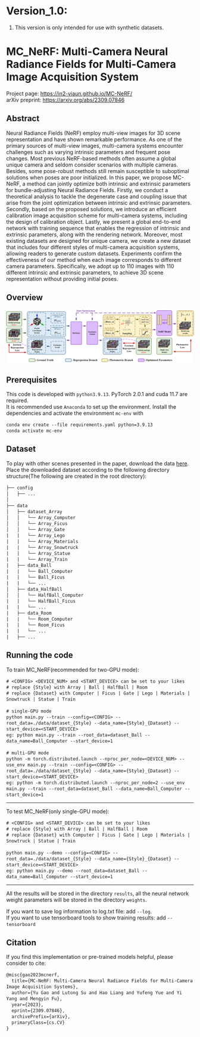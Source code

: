 # Version_1.0:
1. This version is only intended for use with synthetic datasets.

# MC_NeRF: Multi-Camera Neural Radiance Fields for Multi-Camera Image Acquisition System
Project page: https://in2-viaun.github.io/MC-NeRF/  
arXiv preprint: https://arxiv.org/abs/2309.07846

## Abstract
Neural Radiance Fields (NeRF) employ multi-view images for 3D scene representation and have shown remarkable performance. As one of the primary sources of multi-view images, multi-camera systems encounter challenges such as varying intrinsic parameters and frequent pose changes. Most previous NeRF-based methods often assume a global unique camera and seldom consider scenarios with multiple cameras. Besides, some pose-robust methods still remain susceptible to suboptimal solutions when poses are poor initialized. In this paper, we propose MC-NeRF, a method can jointly optimize both intrinsic and extrinsic parameters for bundle-adjusting Neural Radiance Fields. Firstly, we conduct a theoretical analysis to tackle the degenerate case and coupling issue that arise from the joint optimization between intrinsic and extrinsic parameters. Secondly, based on the proposed solutions, we introduce an efficient calibration image acquisition scheme for multi-camera systems, including the design of calibration object. Lastly, we present a global end-to-end network with training sequence that enables the regression of intrinsic and extrinsic parameters, along with the rendering network. Moreover, most existing datasets are designed for unique camera, we create a new dataset that includes four different styles of multi-camera acquisition systems, allowing readers to generate custom datasets. Experiments confirm the effectiveness of our method when each image corresponds to different camera parameters. Specifically, we adopt up to 110 images with 110 different intrinsic and extrinsic parameters, to achieve 3D scene representation without providing initial poses.

## Overview
![image](https://github.com/IN2-ViAUn/MC-NeRF/blob/main/image/overview.png)


## Prerequisites
This code is developed with `python3.9.13`. PyTorch 2.0.1 and cuda 11.7 are required.  
It is recommended use `Anaconda` to set up the environment. Install the dependencies and activate the environment `mc-env` with
```
conda env create --file requirements.yaml python=3.9.13
conda activate mc-env
```

## Dataset
To play with other scenes presented in the paper, download the data [here](https://drive.google.com/drive/folders/1VKElczwt7TdWOyiWnHZIaxKYlycA-dPZ). Place the downloaded dataset according to the following directory structure(The following are created in the root directory):
```
├── config         
│   ├── ...                                                   
│                                                         
├── data                                             
│   ├── dataset_Array                                             
│   │   └── Array_Computer        
│   │   └── Array_Ficus 
│   │   └── Array_Gate
|   |   └── Array_Lego
|   |   └── Array_Materials
|   |   └── Array_Snowtruck
|   |   └── Array_Statue
|   |   └── Array_Train
|   ├── data_Ball
|   |   └── Ball_Computer
|   |   └── Ball_Ficus
|   |   └── ...
│   ├── data_HalfBall   
│   │   └── HalfBall_Computer
|   |   └── HalfBall_Ficus
|   |   └── ...
|   ├── data_Room
|   |   └── Room_Computer
|   |   └── Room_Ficus
|   |   └── ...
|   ├── ...
```
## Running the code
To train MC_NeRF(recommended for two-GPU mode):
```
# <CONFIG> <DEVICE_NUM> and <START_DEVICE> can be set to your likes 
# replace {Style} with Array | Ball | HalfBall | Room  
# replace {Dataset} with Computer | Ficus | Gate | Lego | Materials | Snowtruck | Statue | Train

# single-GPU mode
python main.py --train --config=<CONFIG> --root_data=./data/dataset_{Style} --data_name={Style}_{Dataset} --start_device=<START_DEVICE>  
eg: python main.py --train --root_data=dataset_Ball --data_name=Ball_Computer --start_device=1

# multi-GPU mode
python -m torch.distributed.launch --nproc_per_node=<DEVICE_NUM> --use_env main.py --train --config=<CONFIG> --root_data=./data/dataset_{Style} --data_name={Style}_{Dataset} --start_device=<START_DEVICE>  
eg: python -m torch.distributed.launch --nproc_per_node=2 --use_env main.py --train --root_data=dataset_Ball --data_name=Ball_Computer --start_device=1  
```
---
To test MC_NeRF(only single-GPU mode):
```
# <CONFIG> and <START_DEVICE> can be set to your likes
# replace {Style} with Array | Ball | HalfBall | Room  
# replace {Dataset} with Computer | Ficus | Gate | Lego | Materials | Snowtruck | Statue | Train

python main.py --demo --config=<CONFIG> --root_data=./data/dataset_{Style} --data_name={Style}_{Dataset} --start_device=<START_DEVICE>
eg: python main.py --demo --root_data=dataset_Ball --data_name=Ball_Computer --start_device=1
```
---
All the results will be stored in the directory `results`, all the neural network weight parameters will be stored in the directory `weights`.

If you want to save log information to log.txt file: add `--log`.  
If you want to use tensorboard tools to show training results: add `--tensorboard`

## Citation
If you find this implementation or pre-trained models helpful, please consider to cite:
```
@misc{gao2023mcnerf,
  title={MC-NeRF: Multi-Camera Neural Radiance Fields for Multi-Camera Image Acquisition Systems}, 
  author={Yu Gao and Lutong Su and Hao Liang and Yufeng Yue and Yi Yang and Mengyin Fu},
  year={2023},
  eprint={2309.07846},
  archivePrefix={arXiv},
  primaryClass={cs.CV}
}
```
